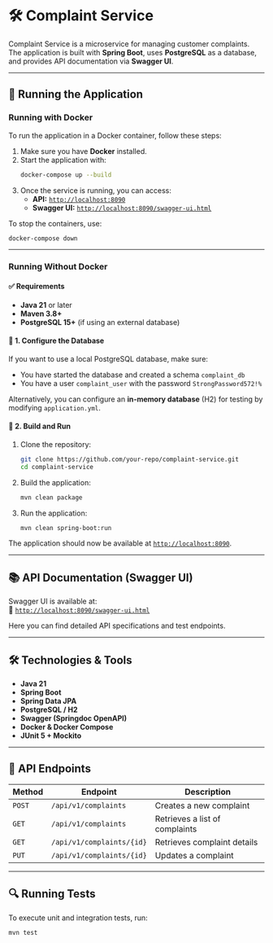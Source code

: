 # 🛠️ Complaint Service

Complaint Service is a microservice for managing customer complaints.\
The application is built with **Spring Boot**, uses **PostgreSQL** as a database, and provides API documentation via **Swagger UI**.

---

## 🚀 Running the Application

### Running with Docker

To run the application in a Docker container, follow these steps:

1. Make sure you have **Docker** installed.
2. Start the application with:
   ```sh
   docker-compose up --build
   ```
3. Once the service is running, you can access:
   - **API:** [`http://localhost:8090`](http://localhost:8090)
   - **Swagger UI:** [`http://localhost:8090/swagger-ui.html`](http://localhost:8090/swagger-ui.html)

To stop the containers, use:

```sh
docker-compose down
```

---

### Running Without Docker

#### ✅ **Requirements**

- **Java 21** or later
- **Maven 3.8+**
- **PostgreSQL 15+** (if using an external database)

#### 🔹 **1. Configure the Database**

If you want to use a local PostgreSQL database, make sure:

- You have started the database and created a schema `complaint_db`
- You have a user `complaint_user` with the password `StrongPassword572!%`

Alternatively, you can configure an **in-memory database** (H2) for testing by modifying `application.yml`.

#### 🔹 **2. Build and Run**

1. Clone the repository:
   ```sh
   git clone https://github.com/your-repo/complaint-service.git
   cd complaint-service
   ```
2. Build the application:
   ```sh
   mvn clean package
   ```
3. Run the application:
   ```sh
   mvn clean spring-boot:run
   ```

The application should now be available at [`http://localhost:8090`](http://localhost:8090).

---

## 📚 API Documentation (Swagger UI)

Swagger UI is available at:\
🔗 [`http://localhost:8090/swagger-ui.html`](http://localhost:8090/swagger-ui.html)

Here you can find detailed API specifications and test endpoints.

---

## 🛠️ Technologies & Tools

- **Java 21**
- **Spring Boot**
- **Spring Data JPA**
- **PostgreSQL / H2**
- **Swagger (Springdoc OpenAPI)**
- **Docker & Docker Compose**
- **JUnit 5 + Mockito**

---

## 📌 API Endpoints

| Method   | Endpoint                  | Description                    |
| -------- | ------------------------- | ------------------------------ |
| `POST`   | `/api/v1/complaints`      | Creates a new complaint        |
| `GET`    | `/api/v1/complaints`      | Retrieves a list of complaints |
| `GET`    | `/api/v1/complaints/{id}` | Retrieves complaint details    |
| `PUT`    | `/api/v1/complaints/{id}` | Updates a complaint            |

---

## 🔍 Running Tests

To execute unit and integration tests, run:

```sh
mvn test
```

